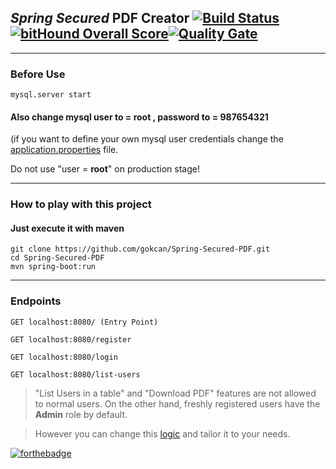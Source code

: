 ## _Spring Secured_ PDF Creator [![Build Status](https://travis-ci.org/Skylifee7/Spring-Secured-PDF.svg?branch=master)](https://travis-ci.org/Skylifee7/Spring-Secured-PDF) [![bitHound Overall Score](https://www.bithound.io/github/Skylifee7/Spring-Secured-PDF/badges/score.svg)](https://www.bithound.io/github/Skylifee7/Spring-Secured-PDF)[![Quality Gate](https://sonarcloud.io/api/badges/gate?key=com.gokcan:springboot)](https://sonarcloud.io/dashboard/index/com.gokcan%3Aspringboot)
---
### Before Use

```
mysql.server start
```

#### Also change mysql user to = root , password to = 987654321 

(if you want to define your own mysql user credentials change the [application.properties](../master/src/main/resources/application.properties) file.

Do not use "user = __root__" on production stage!

---
### How to play with this project

#### Just execute it with maven

```
git clone https://github.com/gokcan/Spring-Secured-PDF.git
cd Spring-Secured-PDF
mvn spring-boot:run
```
---
### Endpoints

```
GET localhost:8080/ (Entry Point)
```
```
GET localhost:8080/register 
```
```
GET localhost:8080/login
```
```
GET localhost:8080/list-users
```

> "List Users in a table" and "Download PDF" features are not allowed to normal users. 
> On the other hand, freshly registered users have the __Admin__ role by default.

> However you can change this [logic](../master/src/main/java/com/gokcan/springboot/Controller/MainController.java#L53) and tailor it to your needs.

[![forthebadge](http://forthebadge.com/images/badges/built-with-love.svg)](http://forthebadge.com)

